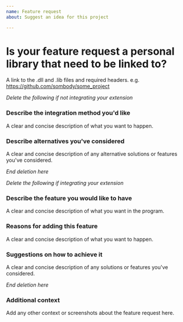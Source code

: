```yaml
---
name: Feature request
about: Suggest an idea for this project

---
```


# Is your feature request a personal library that need to be linked to?
A link to the .dll and .lib files and required headers.
e.g. https://github.com/sombody/some_project  

*Delete the following if not integrating your extension*  
### Describe the integration method you'd like
A clear and concise description of what you want to happen.

### Describe alternatives you've considered
A clear and concise description of any alternative solutions or features you've considered.

*End deletion here*  
  
*Delete the following if integrating your extension*

### Describe the feature you would like to have
A clear and concise description of what you want in the program.

### Reasons for adding this feature
A clear and concise description of what you want to happen.

### Suggestions on how to achieve it
A clear and concise description of any solutions or features you've considered.

*End deletion here* 

### Additional context
Add any other context or screenshots about the feature request here.  


